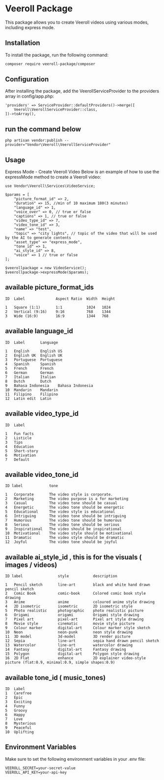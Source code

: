 # Veeroll Package

This package allows you to create Veeroll videos using various modes, including express mode.

## Installation

To install the package, run the following command:

```bash
composer require veeroll-package/composer
```

## Configuration
After installing the package, add the VeerollServiceProvider to the providers array in config/app.php:

```
'providers' => ServiceProvider::defaultProviders()->merge([
    Veeroll\VeerollServiceProvider::class,
])->toArray(),
```
## run the command below
```
php artisan vendor:publish --provider="Vendor\Veeroll\VeerollServiceProvider"

```

##  Usage
Express Mode - Create Veeroll Video
Below is an example of how to use the expressMode method to create a Veeroll video:

```
use Vendor\Veeroll\Services\VideoService;

$params = [
    "picture_format_id" => 2,
    "duration" => 15, //min of 10 maximum 180(3 minutes) 
    "language_id" => 1,
    "voice_over" => 0, // true or false 
    "captions" => 1, // true or false
    "video_type_id" => 7,
    "video_tone_id" => 3,
    "name" => "test", 
    "topic" => "city lights", // topic of the video that will be used by the AI to generate contents
    "asset_type" => "express_mode",
    "tone_id" => 1,
    "ai_style_id" => 8,
    "voice" => 1 // true or false
];

$veerollpackage = new VideoService();
$veerollpackage->expressMode($params);

```

## available picture_format_ids
```
ID  Label              Aspect Ratio  Width  Height

1   Square (1:1)       1:1           1024   1024
2   Vertical (9:16)    9:16          768    1344
3   Wide (16:9)        16:9          1344   768
```

## available language_id

```
ID  Label       Language

1	English	    English US
2	English UK	English UK
3	Portuguese	Portuguese
4	Spanish	    Spanish
5	French	    French
6	German  	German
7	Italian	    Italian
8	Dutch	    Dutch
9	Bahasa Indonesia	Bahasa Indonesia
10	Mandarin	Mandarin
11	Filipino	Filipino
12	Latin edit	Latin
```

## available video_type_id

```
ID  Label

1	Fun facts
2	Listicle
3	Tips
4	Education
5	Short-story
6	Motivation
7   Default
```

## available video_tone_id

```
ID label            tone

1	Corporate	    The video style is corporate.
2	Marketing	    The video purpose is a for marketing
3	Casual	        The video tone should be casual
4	Energetic	    The video tone should be energetic
5	Educational	    The video style is educational
6	Intriguing	    The video tone should be intriguing
7	Humorous	    The video tone should be humorous
8	Serious	        The video tone should be serious
9	Inspirational	The video should be inspirational
10	Motivational	The video style should be motivational
11	Dramatic	    The video style should be dramatic
12	Joyful	        The video tone should be joyful
```

## available ai_style_id , this is for the visuals ( images / videos)
```
ID label                style           description

1	Pencil sketch	    line-art	    black and white hand drawn pencil sketch
2	Comic Book          comic-book	    Colored comic book style drawing
3	Anime	            anime	        coloured anime style drawing
4	2D isometric	    isometric	    2D isometric style
5	Photo realistic	    photographic	photo realistic picture
6	Origami	            origami	        Origami style drawing
7	Pixel art	        pixel-art	    Pixel art style drawing
8	Movie style	        cinematic	    movie style picture
9	Colour marker	    digital-art	    Colour marker style sketch
10	Neon	            neon-punk	    neon style drawing
11	3D model	        3d-model	    3D render picture
12	Sepia	            line-art	    sepia hand drawn pencil sketch
13	Watercolor	        line-art	    watercolor drawing
14	Fantasy	            digital-art	    Fantasy drawing
15	Polygon	            digital-art	    Polygon style drawing
16	2D Flat	            enhance	        2D explainer video-style picture (flat:0.9, minimal:0.9, simple shapes:0.9)

```

## available tone_id ( music_tones)
```
ID  Label
1	Carefree
2	Epic
3	Exciting
4	Funny
5	Groovy
6	Happy
7	Love
8	Mysterious
9	Peaceful
10	Uplifting

```

## Environment Variables
Make sure to set the following environment variables in your .env file:

```
VEEROLL_SECRET=your-secret-value
VEEROLL_API_KEY=your-api-key
```